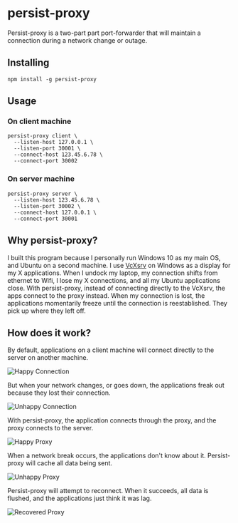# persist-proxy

Persist-proxy is a two-part part port-forwarder that will maintain a connection during a network change or outage.

## Installing

```
npm install -g persist-proxy
```

## Usage

### On client machine

```
persist-proxy client \
  --listen-host 127.0.0.1 \
  --listen-port 30001 \
  --connect-host 123.45.6.78 \
  --connect-port 30002
```

### On server machine

```
persist-proxy server \
  --listen-host 123.45.6.78 \
  --listen-port 30002 \
  --connect-host 127.0.0.1 \
  --connect-port 30001
```

## Why persist-proxy?

I built this program because I personally run Windows 10 as my main OS, and Ubuntu on a second machine. I use
[VcXsrv](https://sourceforge.net/projects/vcxsrv/) on Windows as a display for my X applications. When I undock
my laptop, my connection shifts from ethernet to Wifi, I lose my X connections, and all my Ubuntu applications
close. With persist-proxy, instead of connecting directly to the VcXsrv, the apps connect to the proxy instead.
When my connection is lost, the applications momentarily freeze until the connection is reestablished. They
pick up where they left off.

## How does it work?

By default, applications on a client machine will connect directly to the server on another machine.

![Happy Connection](http://i.imgur.com/xciIo5q.png)

But when your network changes, or goes down, the applications freak out because they lost their connection.

![Unhappy Connection](http://i.imgur.com/V2wUvCI.png)

With persist-proxy, the application connects through the proxy, and the proxy connects to the server.

![Happy Proxy](http://i.imgur.com/hKVsK4j.png)

When a network break occurs, the applications don't know about it. Persist-proxy will cache all data being sent.

![Unhappy Proxy](http://i.imgur.com/gG7Qshi.png)

Persist-proxy will attempt to reconnect. When it succeeds, all data is flushed, and the applications just think it was lag.

![Recovered Proxy](http://i.imgur.com/gNoS2uh.png)
